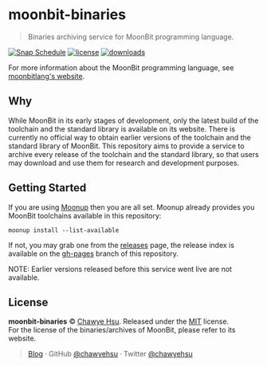 # moonbit-binaries

> Binaries archiving service for MoonBit programming language.

[![Snap Schedule][ci-badge]][cicd] [![license][license-badge]](LICENSE) [![downloads][downloads-badge]][releases]

For more information about the MoonBit programming language, see [moonbitlang's website][moonbit-website].

## Why

While MoonBit in its early stages of development, only the latest build of the toolchain and the standard library is available on its website. There is currently no official way to obtain earlier versions of the toolchain and the standard library of MoonBit. This repository aims to provide a service to archive every release of the toolchain and the standard library, so that users may download and use them for research and development purposes.

## Getting Started

If you are using [Moonup] then you are all set. Moonup already provides you MoonBit toolchains available in this repository:

```
moonup install --list-available
```

If not, you may grab one from the [releases] page, the release index is available on the [gh-pages] branch of this repository.

NOTE: Earlier versions released before this service went live are not available.

## License

**moonbit-binaries** © [Chawye Hsu](https://github.com/chawyehsu). Released under the [MIT](LICENSE) license.  
For the license of the binaries/archives of MoonBit, please refer to its website.

> [Blog](https://chawyehsu.com) · GitHub [@chawyehsu](https://github.com/chawyehsu) · Twitter [@chawyehsu](https://twitter.com/chawyehsu)


[ci-badge]: https://github.com/chawyehsu/moonbit-binaries/actions/workflows/schedule.yml/badge.svg
[cicd]: https://github.com/chawyehsu/moonbit-binaries/actions/workflows/schedule.yml
[license-badge]: https://img.shields.io/github/license/chawyehsu/moonbit-binaries
[moonbit-website]: https://moonbitlang.com/
[releases]: https://github.com/chawyehsu/moonbit-binaries/releases
[gh-pages]: https://github.com/chawyehsu/moonbit-binaries/tree/gh-pages
[releases]: https://github.com/chawyehsu/moonbit-binaries/releases/latest
[downloads-badge]: https://img.shields.io/github/downloads/chawyehsu/moonbit-binaries/total
[Moonup]: https://github.com/chawyehsu/moonup
